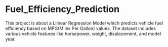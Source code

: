 # Fuel_Efficiency_Prediction
This project is about a LIinear Regression Model which predicts vehicle fuel efficiency based on MPG(Miles Per Gallon) values. The dataset includes various vehicle features like horsepower, weight, displacement, and model year.
